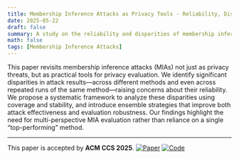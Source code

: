 ```yaml
---
title: Membership Inference Attacks as Privacy Tools - Reliability, Disparity and Ensemble
date: 2025-05-22
draft: false
summary: A study on the reliability and disparities of membership inference attacks (MIAs), proposing a framework for evaluating and improving them using ensemble strategies.
math: false
tags: [Membership Inference Attacks]
---
```


This paper revisits membership inference attacks (MIAs) not just as privacy threats, but as practical tools for privacy evaluation. We identify significant disparities in attack results—across different methods and even across repeated runs of the same method—raising concerns about their reliability. We propose a systematic framework to analyze these disparities using coverage and stability, and introduce ensemble strategies that improve both attack effectiveness and evaluation robustness. Our findings highlight the need for multi-perspective MIA evaluation rather than reliance on a single “top-performing” method.

---
This paper is accepted by **ACM CCS 2025**.
[![Paper](https://img.shields.io/badge/Paper-Read%20Here-blue)](https://github.com/RPI-DSPlab/mia-disparity/blob/main/paper.pdf) 
[![Code](https://img.shields.io/badge/Code-View%20on%20GitHub-blue)](https://github.com/RPI-DSPlab/mia-disparity)